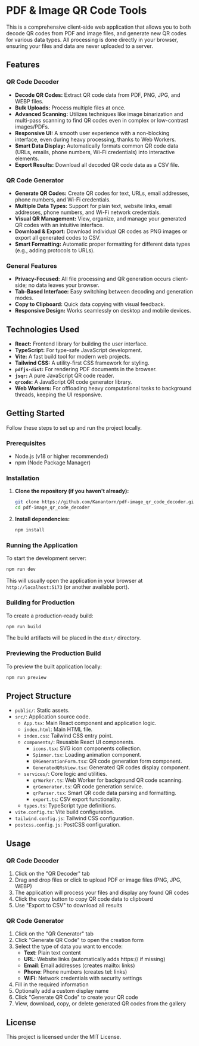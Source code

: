 # PDF & Image QR Code Tools

This is a comprehensive client-side web application that allows you to both decode QR codes from PDF and image files, and generate new QR codes for various data types. All processing is done directly in your browser, ensuring your files and data are never uploaded to a server.

## Features

### QR Code Decoder
- **Decode QR Codes:** Extract QR code data from PDF, PNG, JPG, and WEBP files.
- **Bulk Uploads:** Process multiple files at once.
- **Advanced Scanning:** Utilizes techniques like image binarization and multi-pass scanning to find QR codes even in complex or low-contrast images/PDFs.
- **Responsive UI:** A smooth user experience with a non-blocking interface, even during heavy processing, thanks to Web Workers.
- **Smart Data Display:** Automatically formats common QR code data (URLs, emails, phone numbers, Wi-Fi credentials) into interactive elements.
- **Export Results:** Download all decoded QR code data as a CSV file.

### QR Code Generator
- **Generate QR Codes:** Create QR codes for text, URLs, email addresses, phone numbers, and Wi-Fi credentials.
- **Multiple Data Types:** Support for plain text, website links, email addresses, phone numbers, and Wi-Fi network credentials.
- **Visual QR Management:** View, organize, and manage your generated QR codes with an intuitive interface.
- **Download & Export:** Download individual QR codes as PNG images or export all generated codes to CSV.
- **Smart Formatting:** Automatic proper formatting for different data types (e.g., adding protocols to URLs).

### General Features
- **Privacy-Focused:** All file processing and QR generation occurs client-side; no data leaves your browser.
- **Tab-Based Interface:** Easy switching between decoding and generation modes.
- **Copy to Clipboard:** Quick data copying with visual feedback.
- **Responsive Design:** Works seamlessly on desktop and mobile devices.

## Technologies Used

- **React:** Frontend library for building the user interface.
- **TypeScript:** For type-safe JavaScript development.
- **Vite:** A fast build tool for modern web projects.
- **Tailwind CSS:** A utility-first CSS framework for styling.
- **`pdfjs-dist`:** For rendering PDF documents in the browser.
- **`jsqr`:** A pure JavaScript QR code reader.
- **`qrcode`:** A JavaScript QR code generator library.
- **Web Workers:** For offloading heavy computational tasks to background threads, keeping the UI responsive.

## Getting Started

Follow these steps to set up and run the project locally.

### Prerequisites

- Node.js (v18 or higher recommended)
- npm (Node Package Manager)

### Installation

1.  **Clone the repository (if you haven't already):**

    ```bash
    git clone https://github.com/Kanantorn/pdf-image_qr_code_decoder.git
    cd pdf-image_qr_code_decoder
    ```

2.  **Install dependencies:**

    ```bash
    npm install
    ```

### Running the Application

To start the development server:

```bash
npm run dev
```

This will usually open the application in your browser at `http://localhost:5173` (or another available port).

### Building for Production

To create a production-ready build:

```bash
npm run build
```

The build artifacts will be placed in the `dist/` directory.

### Previewing the Production Build

To preview the built application locally:

```bash
npm run preview
```

## Project Structure

-   `public/`: Static assets.
-   `src/`: Application source code.
    -   `App.tsx`: Main React component and application logic.
    -   `index.html`: Main HTML file.
    -   `index.css`: Tailwind CSS entry point.
    -   `components/`: Reusable React UI components.
        -   `icons.tsx`: SVG icon components collection.
        -   `Spinner.tsx`: Loading animation component.
        -   `QRGenerationForm.tsx`: QR code generation form component.
        -   `GeneratedQRsView.tsx`: Generated QR codes display component.
    -   `services/`: Core logic and utilities.
        -   `qrWorker.ts`: Web Worker for background QR code scanning.
        -   `qrGenerator.ts`: QR code generation service.
        -   `qrParser.tsx`: Smart QR code data parsing and formatting.
        -   `export.ts`: CSV export functionality.
    -   `types.ts`: TypeScript type definitions.
-   `vite.config.ts`: Vite build configuration.
-   `tailwind.config.js`: Tailwind CSS configuration.
-   `postcss.config.js`: PostCSS configuration.

## Usage

### QR Code Decoder
1. Click on the "QR Decoder" tab
2. Drag and drop files or click to upload PDF or image files (PNG, JPG, WEBP)
3. The application will process your files and display any found QR codes
4. Click the copy button to copy QR code data to clipboard
5. Use "Export to CSV" to download all results

### QR Code Generator
1. Click on the "QR Generator" tab
2. Click "Generate QR Code" to open the creation form
3. Select the type of data you want to encode:
   - **Text**: Plain text content
   - **URL**: Website links (automatically adds https:// if missing)
   - **Email**: Email addresses (creates mailto: links)
   - **Phone**: Phone numbers (creates tel: links)
   - **WiFi**: Network credentials with security settings
4. Fill in the required information
5. Optionally add a custom display name
6. Click "Generate QR Code" to create your QR code
7. View, download, copy, or delete generated QR codes from the gallery

## License

This project is licensed under the MIT License.
